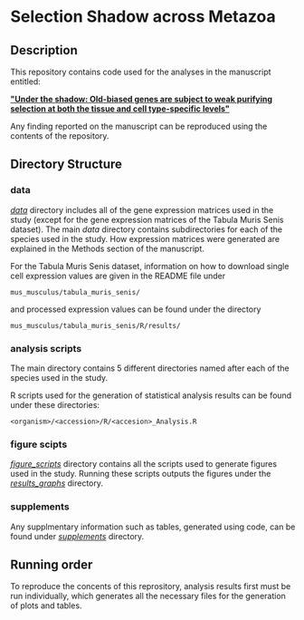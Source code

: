 # Selection Shadow across Metazoa

## Description 

This repository contains code used for the analyses in the manuscript entitled:

[**"Under the shadow: Old-biased genes are subject to weak purifying selection at both the tissue and cell type-specific levels"**](https://www.biorxiv.org/content/10.1101/2022.09.21.508695v1.full)

Any finding reported on the manuscript can be reproduced using the contents of the repository. 

## Directory Structure

### data

[*data*](data) directory includes all of the gene expression matrices used in the study (except for the gene expression matrices of the Tabula Muris Senis dataset). The main *data* directory contains subdirectories for each of the species used in the study. How expression matrices were generated are explained in the Methods section of the manuscript. 

For the Tabula Muris Senis dataset, information on how to download single cell expression values are given in the README file under

```
mus_musculus/tabula_muris_senis/
```

and processed expression values can be found under the directory

```
mus_musculus/tabula_muris_senis/R/results/
```
### analysis scripts

The main directory contains 5 different directories named after each of the species used in the study.

R scripts used for the generation of statistical analysis results can be found under these directories:

```
<organism>/<accession>/R/<accesion>_Analysis.R
```

### figure scipts

[*figure_scripts*](figure_scripts) directory contains all the scripts used to generate figures used in the study. Running these scripts outputs the figures under the [*results_graphs*](results_graphs) directory. 

### supplements

Any supplmentary information such as tables, generated using code, can be found under [*supplements*](supplements) directory. 

## Running order

To reproduce the concents of this reprository, analysis results first must be run individually, which generates all the necessary files for the generation of plots and tables.
